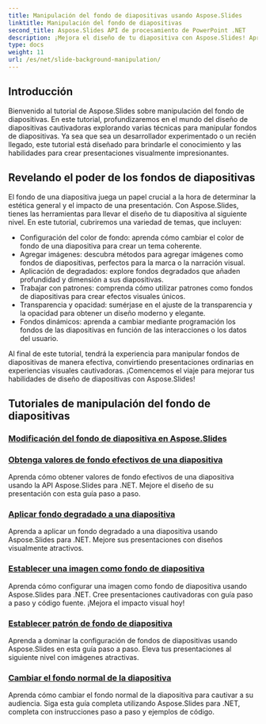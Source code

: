 ```yaml
---
title: Manipulación del fondo de diapositivas usando Aspose.Slides
linktitle: Manipulación del fondo de diapositivas
second_title: Aspose.Slides API de procesamiento de PowerPoint .NET
description: ¡Mejora el diseño de tu diapositiva con Aspose.Slides! Aprenda a manipular fondos de diapositivas en este completo tutorial. Se proporcionan instrucciones paso a paso y ejemplos de código.
type: docs
weight: 11
url: /es/net/slide-background-manipulation/
---
```


## Introducción

Bienvenido al tutorial de Aspose.Slides sobre manipulación del fondo de diapositivas. En este tutorial, profundizaremos en el mundo del diseño de diapositivas cautivadoras explorando varias técnicas para manipular fondos de diapositivas. Ya sea que sea un desarrollador experimentado o un recién llegado, este tutorial está diseñado para brindarle el conocimiento y las habilidades para crear presentaciones visualmente impresionantes.

## Revelando el poder de los fondos de diapositivas

El fondo de una diapositiva juega un papel crucial a la hora de determinar la estética general y el impacto de una presentación. Con Aspose.Slides, tienes las herramientas para llevar el diseño de tu diapositiva al siguiente nivel. En este tutorial, cubriremos una variedad de temas, que incluyen:

- Configuración del color de fondo: aprenda cómo cambiar el color de fondo de una diapositiva para crear un tema coherente.
- Agregar imágenes: descubra métodos para agregar imágenes como fondos de diapositivas, perfectos para la marca o la narración visual.
- Aplicación de degradados: explore fondos degradados que añaden profundidad y dimensión a sus diapositivas.
- Trabajar con patrones: comprenda cómo utilizar patrones como fondos de diapositivas para crear efectos visuales únicos.
- Transparencia y opacidad: sumérjase en el ajuste de la transparencia y la opacidad para obtener un diseño moderno y elegante.
- Fondos dinámicos: aprenda a cambiar mediante programación los fondos de las diapositivas en función de las interacciones o los datos del usuario.

Al final de este tutorial, tendrá la experiencia para manipular fondos de diapositivas de manera efectiva, convirtiendo presentaciones ordinarias en experiencias visuales cautivadoras. ¡Comencemos el viaje para mejorar tus habilidades de diseño de diapositivas con Aspose.Slides!

## Tutoriales de manipulación del fondo de diapositivas
### [Modificación del fondo de diapositiva en Aspose.Slides](./slide-background-modification/)
### [Obtenga valores de fondo efectivos de una diapositiva](./get-background-effective-values/)
Aprenda cómo obtener valores de fondo efectivos de una diapositiva usando la API Aspose.Slides para .NET. Mejore el diseño de su presentación con esta guía paso a paso.
### [Aplicar fondo degradado a una diapositiva](./apply-gradient-background/)
Aprenda a aplicar un fondo degradado a una diapositiva usando Aspose.Slides para .NET. Mejore sus presentaciones con diseños visualmente atractivos.
### [Establecer una imagen como fondo de diapositiva](./set-image-as-background/)
Aprenda cómo configurar una imagen como fondo de diapositiva usando Aspose.Slides para .NET. Cree presentaciones cautivadoras con guía paso a paso y código fuente. ¡Mejora el impacto visual hoy!
### [Establecer patrón de fondo de diapositiva](./set-slide-background-master/)
Aprenda a dominar la configuración de fondos de diapositivas usando Aspose.Slides en esta guía paso a paso. Eleva tus presentaciones al siguiente nivel con imágenes atractivas.
### [Cambiar el fondo normal de la diapositiva](./change-slide-background-normal/)
Aprenda cómo cambiar el fondo normal de la diapositiva para cautivar a su audiencia. Siga esta guía completa utilizando Aspose.Slides para .NET, completa con instrucciones paso a paso y ejemplos de código.